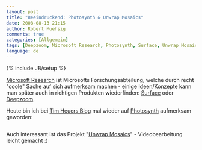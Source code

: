 ```yaml
---
layout: post
title: "Beeindruckend: Photosynth & Unwrap Mosaics"
date: 2008-08-13 21:15
author: Robert Muehsig
comments: true
categories: [Allgemein]
tags: [Deepzoom, Microsoft Research, Photosynth, Surface, Unwrap Mosaics]
language: de
---
```

{% include JB/setup %}
<p><a href="http://research.microsoft.com/">Microsoft Research</a> ist Microsofts Forschungsabteilung, welche durch recht "coole" Sache auf sich aufmerksam machen - einige Ideen/Konzepte kann man später auch in richtigen Produkten wiederfinden: <a href="http://www.microsoft.com/surface/index.html">Surface</a> oder <a href="http://labs.live.com/Silverlight+2+Deep+Zoom.aspx">Deepzoom</a>.</p> <p>Heute bin ich bei <a href="http://timheuer.com/blog/archive/2008/08/13/photosynth-gone-wild.aspx">Tim Heuers Blog</a> mal wieder auf <a href="http://labs.live.com/photosynth/">Photosynth</a> aufmerksam geworden:</p> <div class="wlWriterSmartContent" id="scid:5737277B-5D6D-4f48-ABFC-DD9C333F4C5D:e216fe7c-ff92-4fc7-b6f8-78b5a8e20622" style="padding-right: 0px; display: inline; padding-left: 0px; padding-bottom: 0px; margin: 0px; padding-top: 0px"><div id="87695f6b-6a34-4398-8697-392357141486" style="margin: 0px; padding: 0px; display: inline;"><div><a href="http://www.youtube.com/watch?v=gLLzV5qeKyk" target="_new"><img src="{{BASE_PATH}}/assets/wp-images-de/video47b10e6e0aea.jpg" galleryimg="no" onload="var downlevelDiv = document.getElementById('87695f6b-6a34-4398-8697-392357141486'); downlevelDiv.innerHTML = &quot;&lt;div&gt;&lt;object width=\&quot;425\&quot; height=\&quot;350\&quot;&gt;&lt;param name=\&quot;movie\&quot; value=\&quot;http://www.youtube.com/v/gLLzV5qeKyk\&quot;&gt;&lt;\/param&gt;&lt;param name=\&quot;wmode\&quot; value=\&quot;transparent\&quot;&gt;&lt;\/param&gt;&lt;embed src=\&quot;http://www.youtube.com/v/gLLzV5qeKyk\&quot; type=\&quot;application/x-shockwave-flash\&quot; wmode=\&quot;transparent\&quot; width=\&quot;425\&quot; height=\&quot;350\&quot;&gt;&lt;\/embed&gt;&lt;\/object&gt;&lt;\/div&gt;&quot;;" alt=""></a></div></div></div> <p>Auch interessant ist das Projekt "<a href="http://research.microsoft.com/unwrap/">Unwrap Mosaics</a>" - Videobearbeitung leicht gemacht :)</p>
